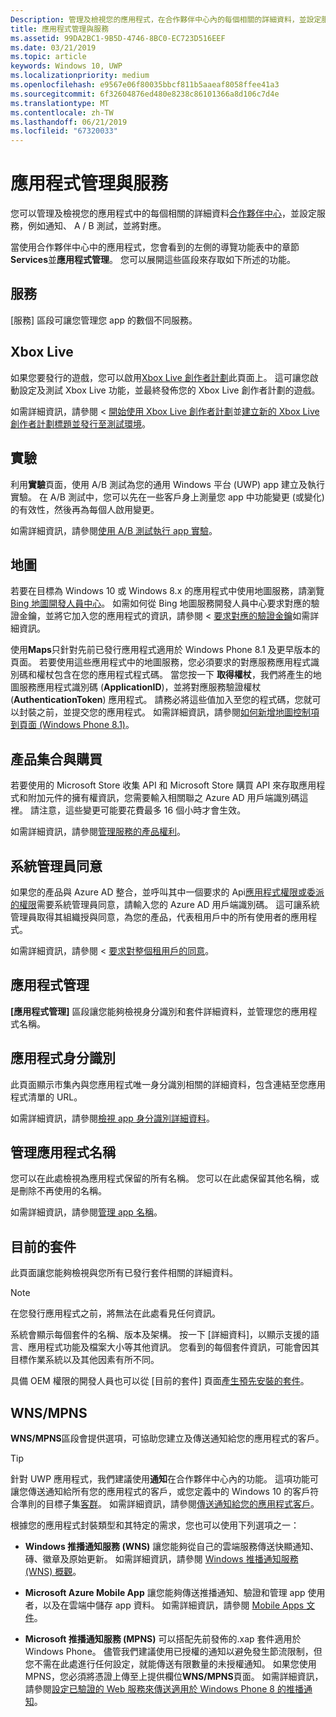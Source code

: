 ```yaml
---
Description: 管理及檢視您的應用程式，在合作夥伴中心內的每個相關的詳細資料，並設定服務，例如 A / B 測試，並將對應。
title: 應用程式管理與服務
ms.assetid: 99DA2BC1-9B5D-4746-8BC0-EC723D516EEF
ms.date: 03/21/2019
ms.topic: article
keywords: Windows 10, UWP
ms.localizationpriority: medium
ms.openlocfilehash: e9567e06f80035bbcf811b5aaeaf8058ffee41a3
ms.sourcegitcommit: 6f32604876ed480e8238c86101366a8d106c7d4e
ms.translationtype: MT
ms.contentlocale: zh-TW
ms.lasthandoff: 06/21/2019
ms.locfileid: "67320033"
---
```

# <a name="app-management-and-services"></a>應用程式管理與服務

您可以管理及檢視您的應用程式中的每個相關的詳細資料[合作夥伴中心](https://partner.microsoft.com/dashboard)，並設定服務，例如通知、 A / B 測試，並將對應。

當使用合作夥伴中心中的應用程式，您會看到的左側的導覽功能表中的章節**Services**並**應用程式管理**。 您可以展開這些區段來存取如下所述的功能。

## <a name="services"></a>服務

\[服務\] 區段可讓您管理您 app 的數個不同服務。 

## <a name="xbox-live"></a>Xbox Live

如果您要發行的遊戲，您可以啟用[Xbox Live 創作者計劃](https://www.xbox.com/developers/creators-program)此頁面上。 這可讓您啟動設定及測試 Xbox Live 功能，並最終發佈您的 Xbox Live 創作者計劃的遊戲。

如需詳細資訊，請參閱 <<c0> [ 開始使用 Xbox Live 創作者計劃](https://docs.microsoft.com/gaming/xbox-live/get-started-with-creators/get-started-with-xbox-live-creators)並[建立新的 Xbox Live 創作者計劃標題並發行至測試環境](https://docs.microsoft.com/gaming/xbox-live/get-started-with-creators/create-and-test-a-new-creators-title)。

## <a name="experimentation"></a>實驗

利用**實驗**頁面，使用 A/B 測試為您的通用 Windows 平台 (UWP) app 建立及執行實驗。 在 A/B 測試中，您可以先在一些客戶身上測量您 app 中功能變更 (或變化) 的有效性，然後再為每個人啟用變更。

如需詳細資訊，請參閱[使用 A/B 測試執行 app 實驗](../monetize/run-app-experiments-with-a-b-testing.md)。

## <a name="maps"></a>地圖

若要在目標為 Windows 10 或 Windows 8.x 的應用程式中使用地圖服務，請瀏覽 [Bing 地圖開發人員中心](https://go.microsoft.com/fwlink/p/?LinkId=614880)。 如需如何從 Bing 地圖服務開發人員中心要求對應的驗證金鑰，並將它加入您的應用程式的資訊，請參閱 <<c0> [ 要求對應的驗證金鑰](../maps-and-location/authentication-key.md)如需詳細資訊。 

使用**Maps**只針對先前已發行應用程式適用於 Windows Phone 8.1 及更早版本的頁面。 若要使用這些應用程式中的地圖服務，您必須要求的對應服務應用程式識別碼和權杖包含在您的應用程式程式碼。 當您按一下 **取得權杖**，我們將產生的地圖服務應用程式識別碼 (**ApplicationID**)，並將對應服務驗證權杖 (**AuthenticationToken**) 應用程式。 請務必將這些值加入至您的程式碼，您就可以封裝之前，並提交您的應用程式。 如需詳細資訊，請參閱[如何新增地圖控制項到頁面 (Windows Phone 8.1)](https://go.microsoft.com/fwlink/p/?LinkId=614882)。

## <a name="product-collections-and-purchases"></a>產品集合與購買

若要使用的 Microsoft Store 收集 API 和 Microsoft Store 購買 API 來存取應用程式和附加元件的擁有權資訊，您需要輸入相關聯之 Azure AD 用戶端識別碼這裡。 請注意，這些變更可能要花費最多 16 個小時才會生效。

如需詳細資訊，請參閱[管理服務的產品權利](../monetize/view-and-grant-products-from-a-service.md)。

## <a name="administrator-consent"></a>系統管理員同意

如果您的產品與 Azure AD 整合，並呼叫其中一個要求的 Api[應用程式權限或委派的權限](https://developer.microsoft.com/graph/docs/concepts/permissions_reference)需要系統管理員同意，請輸入您的 Azure AD 用戶端識別碼。 這可讓系統管理員取得其組織授與同意，為您的產品，代表租用戶中的所有使用者的應用程式。

如需詳細資訊，請參閱 <<c0> [ 要求對整個租用戶的同意](https://docs.microsoft.com/azure/active-directory/develop/v2-permissions-and-consent#requesting-consent-for-an-entire-tenant)。

## <a name="app-management"></a>應用程式管理

**\[應用程式管理\]** 區段讓您能夠檢視身分識別和套件詳細資料，並管理您的應用程式名稱。

## <a name="app-identity"></a>應用程式身分識別

此頁面顯示市集內與您應用程式唯一身分識別相關的詳細資料，包含連結至您應用程式清單的 URL。

如需詳細資訊，請參閱[檢視 app 身分識別詳細資料](view-app-identity-details.md)。

## <a name="manage-app-names"></a>管理應用程式名稱

您可以在此處檢視為應用程式保留的所有名稱。 您可以在此處保留其他名稱，或是刪除不再使用的名稱。

如需詳細資訊，請參閱[管理 app 名稱](manage-app-names.md)。

## <a name="current-packages"></a>目前的套件

此頁面讓您能夠檢視與您所有已發行套件相關的詳細資料。

> [!NOTE]
> 在您發行應用程式之前，將無法在此處看見任何資訊。

系統會顯示每個套件的名稱、版本及架構。 按一下 \[詳細資料\]，以顯示支援的語言、應用程式功能及檔案大小等其他資訊。  您看到的每個套件資訊，可能會因其目標作業系統以及其他因素有所不同。 

具備 OEM 權限的開發人員也可以從 \[目前的套件\] 頁面[產生預先安裝的套件](generate-preinstall-packages-for-oems.md)。 

## <a name="wnsmpns"></a>WNS/MPNS

**WNS/MPNS**區段會提供選項，可協助您建立及傳送通知給您的應用程式的客戶。 

> [!TIP]
> 針對 UWP 應用程式，我們建議使用**通知**在合作夥伴中心內的功能。 這項功能可讓您傳送通知給所有您的應用程式的客戶，或您定義中的 Windows 10 的客戶符合準則的目標子集[客群](create-customer-segments.md)。 如需詳細資訊，請參閱[傳送通知給您的應用程式客戶](send-push-notifications-to-your-apps-customers.md)。

根據您的應用程式封裝類型和其特定的需求，您也可以使用下列選項之一： 

-   **Windows 推播通知服務 (WNS)** 讓您能夠從自己的雲端服務傳送快顯通知、磚、徽章及原始更新。 如需詳細資訊，請參閱 [Windows 推播通知服務 (WNS) 概觀](../design/shell/tiles-and-notifications/windows-push-notification-services--wns--overview.md)。

-   **Microsoft Azure Mobile App** 讓您能夠傳送推播通知、驗證和管理 app 使用者，以及在雲端中儲存 app 資料。 如需詳細資訊，請參閱 [Mobile Apps 文件](https://go.microsoft.com/fwlink/p/?LinkId=221116)。

-   **Microsoft 推播通知服務 (MPNS)** 可以搭配先前發佈的.xap 套件適用於 Windows Phone。 儘管我們建議使用已授權的通知以避免發生節流限制，但您不需在此處進行任何設定，就能傳送有限數量的未授權通知。 如果您使用 MPNS，您必須將憑證上傳至上提供欄位**WNS/MPNS**頁面。 如需詳細資訊，請參閱[設定已驗證的 Web 服務來傳送適用於 Windows Phone 8 的推播通知](https://go.microsoft.com/fwlink/p/?LinkId=528736)。
 

 
